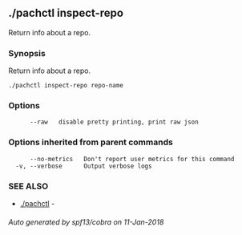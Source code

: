 ## ./pachctl inspect-repo

Return info about a repo.

### Synopsis


Return info about a repo.

```
./pachctl inspect-repo repo-name
```

### Options

```
      --raw   disable pretty printing, print raw json
```

### Options inherited from parent commands

```
      --no-metrics   Don't report user metrics for this command
  -v, --verbose      Output verbose logs
```

### SEE ALSO
* [./pachctl](./pachctl.md)	 - 

###### Auto generated by spf13/cobra on 11-Jan-2018
